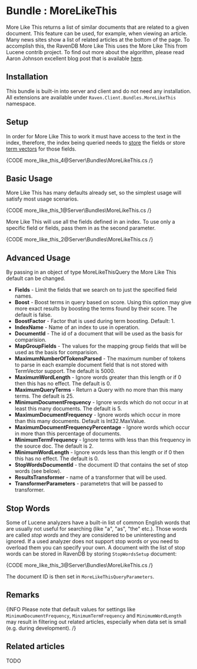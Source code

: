 ﻿# Bundle : MoreLikeThis

More Like This returns a list of similar documents that are related to a given document. This feature can be used, for example, when viewing an article. Many news sites show a list of related articles at the bottom of the page. To accomplish this, the RavenDB More Like This uses the More Like This from Lucene contrib project. To find out more about the algorithm, please read Aaron Johnson excellent blog post that is available [here](http://cephas.net/blog/2008/03/30/how-morelikethis-works-in-lucene/).

## Installation

This bundle is built-in into server and client and do not need any installation. All extensions are available under `Raven.Client.Bundles.MoreLikeThis` namespace.

## Setup

In order for More Like This to work it must have access to the text in the index, therefore, the index being queried needs to [store]() the fields or store [term vectors]() for those fields.

{CODE more_like_this_4@Server\Bundles\MoreLikeThis.cs /}

## Basic Usage

More Like This has many defaults already set, so the simplest usage will satisfy most usage scenarios.

{CODE more_like_this_1@Server\Bundles\MoreLikeThis.cs /}

More Like This will use all the fields defined in an index. To use only a specific field or fields, pass them in as the second parameter.

{CODE more_like_this_2@Server\Bundles\MoreLikeThis.cs /}

## Advanced Usage

By passing in an object of type MoreLikeThisQuery the More Like This default can be changed.

+ **Fields** - Limit the fields that we search on to just the specified field names.
+ **Boost** - Boost terms in query based on score. Using this option may give more exact results by boosting the terms found by their score. The default is false.
+ **BoostFactor** - Factor that is used during term boosting. Default: 1.   
+ **IndexName** - Name of an index to use in operation.   
+ **DocumentId** - The id of a document that will be used as the basis for comparision.   
+ **MapGroupFields** - The values for the mapping group fields that will be used as the basis for comparision.   
+ **MaximumNumberOfTokensParsed** - The maximum number of tokens to parse in each example document field that is not stored with TermVector support. The default is 5000.
+ **MaximumWordLength** - Ignore words greater than this length or if 0 then this has no effect. The default is 0.
+ **MaximumQueryTerms** - Return a Query with no more than this many terms. The default is 25.
+ **MinimumDocumentFrequency** - Ignore words which do not occur in at least this many documents. The default is 5.
+ **MaximumDocumentFrequency** - Ignore words which occur in more than this many documents. Default is Int32.MaxValue.
+ **MaximumDocumentFrequencyPercentage** - Ignore words which occur in more than this percentage of documents.
+ **MinimumTermFrequency** - Ignore terms with less than this frequency in the source doc. The default is 2.
+ **MinimumWordLength** - Ignore words less than this length or if 0 then this has no effect. The default is 0.
+ **StopWordsDocumentId** - the document ID that contains the set of stop words (see below).
+ **ResultsTransformer** - name of a transformer that will be used.
+ **TransformerParameters** - parametetrs that will be passed to transformer.

## Stop Words

Some of Lucene analyzers have a built-in list of common English words that are usually not useful for searching (like "a", "as", "the" etc.). Those words are called 
*stop words* and they are considered to be uninteresting and ignored. If a used analyzer does not support stop words or you need to overload them you can specify your own.
A document with the list of stop words can be stored in RavenDB by storing `StopWordsSetup` document:

{CODE more_like_this_3@Server\Bundles\MoreLikeThis.cs /}

The document ID is then set in `MoreLikeThisQueryParameters`.

## Remarks

{INFO Please note that default values for settings like `MinimumDocumentFrequency`, `MinimumTermFrequency` and `MinimumWordLength` may result in filtering out related articles, especially when data set is small (e.g. during development). /}

## Related articles

TODO
